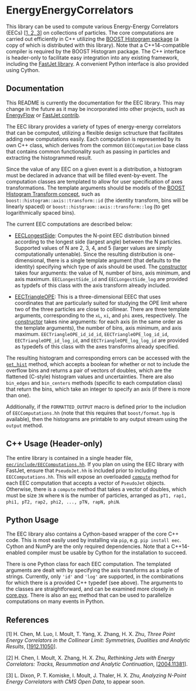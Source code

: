 # EnergyEnergyCorrelators

This library can be used to compute various Energy-Energy Correlators (EECs) [[1, 2, 3](#references)] on collections of particles. The core computations are carried out efficiently in C++ utilizing the [BOOST Histogram package](https://www.boost.org/doc/libs/1_73_0/libs/histogram/doc/html/index.html) (a copy of which is distributed with this library). Note that a C++14-compatible compiler is required by the BOOST Histogram package. The C++ interface is header-only to facilitate easy integration into any existing framework, including the [FastJet library](http://fastjet.fr/). A convenient Python interface is also provided using Cython.

## Documentation

This README is currently the documentation for the EEC library. This may change in the future as it may be incorporated into other projects, such as [EnergyFlow](https://energyflow.network) or [FastJet contrib](https://fastjet.hepforge.org/contrib/).

The EEC library provides a variety of types of energy-energy correlators that can be computed, utilizing a flexible design sctructure that facilitates adding new computations easily. Each computation is represented by its own C++ class, which derives from the common `EECComputation` base class that contains common functionality such as passing in particles and extracting the histogrammed result.

Since the value of any EEC on a given event is a distribution, a histogram must be declared in advance that will be filled event-by-event. The computation classes are templated to allow for user specification of axes transformations. The template arguments should be models of the [BOOST Histogram Transform concept](https://www.boost.org/doc/libs/1_73_0/libs/histogram/doc/html/histogram/concepts.html#histogram.concepts.Transform), such as `boost::histogram::axis::transform::id` (the identity transform, bins will be linearly spaced) or `boost::histgraom::axis::transform::log` (to get logarithmically spaced bins).

The current EEC computations are described below:

- [EECLongestSide](https://github.com/pkomiske/EnergyEnergyCorrelators/blob/master/eec/include/EECComputations.hh#L378): Computes the N-point EEC distribution binned according to the longest side (largest angle) between the N particles. Supported values of N are 2, 3, 4, and 5 (larger values are simply computationally untenable). Since the resulting distribution is one-dimensional, there is a single template argument (that defaults to the identity) specifying which type of axis should be used. The [constructor](https://github.com/pkomiske/EnergyEnergyCorrelators/blob/master/eec/include/EECComputations.hh#L397) takes four arguments: the value of N, number of bins, axis minimum, and axis maximum. `EECLongestSide_id` and `EECLongestSide_log` are provided as typdefs of this class with the axis transform already included.

- [EECTriangleOPE](https://github.com/pkomiske/EnergyEnergyCorrelators/blob/master/eec/include/EECComputations.hh#L234): This is a three-dimensional EEEC that uses coordinates that are particularly suited for studying the OPE limit where two of the three particles are close to collinear. There are three template arguments, corresponding to the `xL`, `xi`, and `phi` axes, respectively. The [constructor](https://github.com/pkomiske/EnergyEnergyCorrelators/blob/master/eec/include/EECComputations.hh#L250) takes nine arguments: for each axis (in the same order as the template arguments), the number of bins, axis minimum, and axis maximum. `EECTriangleOPE_id_id_id`, `EECTriangleOPE_log_id_id`, `EECTriangleOPE_id_log_id`, and `EECTriangleOPE_log_log_id` are provided as typedefs of this class with the axes transforms already specified.

The resulting histogram and corresponding errors can be accessed with the [`get_hist`](https://github.com/pkomiske/EnergyEnergyCorrelators/blob/master/eec/include/EECComputations.hh#L221) method, which accepts a boolean for whether or not to include the overflow bins and returns a pair of vectors of doubles, which are the flattened  (C-style) histogram values and uncertainties. There are also `bin_edges` and `bin_centers` methods (specific to each computation class) that return the bins, which take an integer to specify an axis (if there is more than one).

Additionally, if the `FORMATTED_OUTPUT` macro is defined prior to the includion of `EECComputations.hh` (note that this requires that `boost/format.hpp` is available), then the histograms are printable to any output stream using the `output` method.

## C++ Usage (Header-only)

The entire library is contained in a single header file, [`eec/include/EECComputations.hh`](https://github.com/pkomiske/EnergyEnergyCorrelators/blob/master/eec/include/EECComputations.hh). If you plan on using the EEC library with FastJet, ensure that `PseudoJet.hh` is included prior to including `EECComputations.hh`. This will expose an overloaded [`compute`](https://github.com/pkomiske/EnergyEnergyCorrelators/blob/master/eec/include/EECComputations.hh#L177-L195) method for each EEC computation that accepts a vector of `PseudoJet` objects. Otherwise, there is a `compute` method that takes a vector of doubles, which must be size `3N` where `N` is the number of particles, arranged as `pT1, rap1, phi1, pT2, rap2, phi2, ..., pTN, rapN, phiN`.

## Python Usage

The EEC library also contains a Cython-based wrapper of the core C++ code. This is most easily used by installing via `pip`, e.g. `pip install eec`. Cython and NumPy are the only required dependencies. Note that a C++14-enabled compiler must be usable by Cython for the installation to succeed.

There is one Python class for each EEC computation. The templated arguments are dealt with by specifying the axis transforms as a tuple of strings. Currently, only `'id'` and `'log'` are supported, in the combinations for which there is a provided C++ typedef (see above). The arguments to the classes are straightforward, and can be examined more closely in [core.pyx](https://github.com/pkomiske/EnergyEnergyCorrelators/blob/master/eec/core.pyx). There is also an [`eec`](https://github.com/pkomiske/EnergyEnergyCorrelators/blob/master/eec/__init__.py#L26) method that can be used to parallelize computations on many events in Python.

## References

[1] H. Chen, M. Luo,  I. Moult, T. Yang, X. Zhang, H. X. Zhu, _Three Point Energy Correlators in the Collinear Limit: Symmetries, Dualities and Analytic Results_, [[1912.11050](https://arxiv.org/abs/1912.11050)].

[2] H. Chen, I. Moult, X. Zhang, H. X. Zhu, _Rethinking Jets with Energy Correlators: Tracks, Resummation and Analytic Continuation_, [[2004.11381](https://arxiv.org/abs/2004.11381)].

[3] L. Dixon, P. T. Komiske, I. Moult, J. Thaler, H. X. Zhu, _Analyzing N-Point Energy Correlators with CMS Open Data_, to appear soon.
